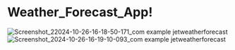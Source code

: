 # Weather_Forecast_App!
![Screenshot_22024-10-26-16-18-50-171_com example jetweatherforecast](https://github.com/user-attachments/assets/5bdbec20-7630-4ebf-9837-55c9072cdd8b)
![Screenshot_2024-10-26-16-19-10-093_com example jetweatherforecast](https://github.com/user-attachments/assets/c2a0ab31-27e2-476b-9602-6c0368e288ac)




